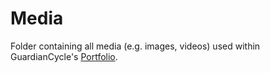 # Media

Folder containing all media (e.g. images, videos) used within GuardianCycle's [Portfolio](https://github.com/HumphreyCurtis/GuardianCycle).
